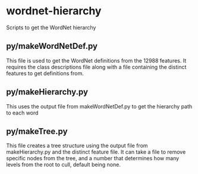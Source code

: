 # wordnet-hierarchy
Scripts to get the WordNet hierarchy

## py/makeWordNetDef.py

This file is used to get the WordNet definitions from the 12988 features.
It requires the class descriptions file along with a file containing the distinct features to get definitions from.

## py/makeHierarchy.py

This uses the output file from makeWordNetDef.py to get the hierarchy path to each word

## py/makeTree.py

This file creates a tree structure using the output file from makeHierarchy.py and the distinct feature file. It can take a file to remove specific nodes from the tree, and a number that determines how many levels from the root to cull, default being none.
